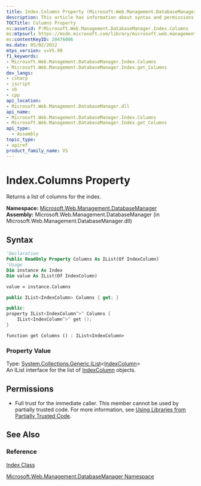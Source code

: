 ```yaml
---
title: Index.Columns Property (Microsoft.Web.Management.DatabaseManager)
description: This article has information about syntax and permissions for the Index.Columns property, with links to reference materials.
TOCTitle: Columns Property
ms:assetid: P:Microsoft.Web.Management.DatabaseManager.Index.Columns
ms:mtpsurl: https://msdn.microsoft.com/library/microsoft.web.management.databasemanager.index.columns(v=VS.90)
ms:contentKeyID: 20476806
ms.date: 05/02/2012
mtps_version: v=VS.90
f1_keywords:
- Microsoft.Web.Management.DatabaseManager.Index.Columns
- Microsoft.Web.Management.DatabaseManager.Index.get_Columns
dev_langs:
- csharp
- jscript
- vb
- cpp
api_location:
- Microsoft.Web.Management.DatabaseManager.dll
api_name:
- Microsoft.Web.Management.DatabaseManager.Index.Columns
- Microsoft.Web.Management.DatabaseManager.Index.get_Columns
api_type:
  - Assembly
topic_type:
- apiref
product_family_name: VS
---
```


# Index.Columns Property

Returns a list of columns for the index.

**Namespace:**  [Microsoft.Web.Management.DatabaseManager](microsoft-web-management-databasemanager-namespace.md)  
**Assembly:**  Microsoft.Web.Management.DatabaseManager (in Microsoft.Web.Management.DatabaseManager.dll)

## Syntax

```vb
'Declaration
Public ReadOnly Property Columns As IList(Of IndexColumn)
'Usage
Dim instance As Index
Dim value As IList(Of IndexColumn)

value = instance.Columns
```

```csharp
public IList<IndexColumn> Columns { get; }
```

```cpp
public:
property IList<IndexColumn^>^ Columns {
    IList<IndexColumn^>^ get ();
}
```

```jscript
function get Columns () : IList<IndexColumn>
```

### Property Value

Type: [System.Collections.Generic.IList](https://msdn.microsoft.com/library/5y536ey6)\<[IndexColumn](indexcolumn-class-microsoft-web-management-databasemanager.md)\>  
An IList interface for the list of [IndexColumn](indexcolumn-class-microsoft-web-management-databasemanager.md) objects.  

## Permissions

  - Full trust for the immediate caller. This member cannot be used by partially trusted code. For more information, see [Using Libraries from Partially Trusted Code](https://msdn.microsoft.com/library/8skskf63).

## See Also

### Reference

[Index Class](index-class-microsoft-web-management-databasemanager.md)

[Microsoft.Web.Management.DatabaseManager Namespace](microsoft-web-management-databasemanager-namespace.md)
